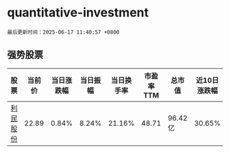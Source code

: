 # quantitative-investment

`最后更新时间：2025-06-17 11:40:57 +0800`

## 强势股票

|股票|当前价|当日涨跌幅|当日振幅|当日换手率|市盈率TTM|总市值|近10日涨跌幅|
|----|----|----|----|----|----|----|----|
|[利民股份](https://xueqiu.com/S/SZ002734)|22.89|0.84%|8.24%|21.16%|48.71|96.42亿|30.65%|
